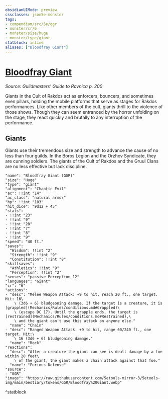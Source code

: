```yaml
---
obsidianUIMode: preview
cssclasses: json5e-monster
tags:
- compendium/src/5e/ggr
- monster/cr/6
- monster/size/huge
- monster/type/giant
statblock: inline
aliases: ["Bloodfray Giant"]
---
```

# [Bloodfray Giant](Mechanics\bestiary\giant/bloodfray-giant-ggr.md)
*Source: Guildmasters' Guide to Ravnica p. 200*  

Giants in the Cult of Rakdos act as enforcers, bouncers, and sometimes even pillars, holding the mobile platforms that serve as stages for Rakdos performances. Like other members of the cult, giants thrill to the violence of those shows. Though they can seem entranced by the horror unfolding on the stage, they react quickly and brutally to any interruption of the performance.

## Giants

Giants use their tremendous size and strength to advance the cause of no less than four guilds. In the Boros Legion and the Orzhov Syndicate, they are cunning soldiers. The giants of the Cult of Rakdos and the Gruul Clans are no less effective but lack discipline.

```statblock
"name": "Bloodfray Giant (GGR)"
"size": "Huge"
"type": "giant"
"alignment": "Chaotic Evil"
"ac": !!int "14"
"ac_class": "natural armor"
"hp": !!int "103"
"hit_dice": "9d12 + 45"
"stats":
- !!int "23"
- !!int "9"
- !!int "20"
- !!int "7"
- !!int "8"
- !!int "9"
"speed": "40 ft."
"saves":
  "Wisdom": !!int "2"
  "Strength": !!int "9"
  "Constitution": !!int "8"
"skillsaves":
  "Athletics": !!int "9"
  "Perception": !!int "2"
"senses": "passive Perception 12"
"languages": "Giant"
"cr": "6"
"actions":
- "desc": "Melee Weapon Attack: +9 to hit, reach 20 ft., one target. Hit: 16\
    \ (3d6 + 6) bludgeoning damage. If the target is a creature, it is [grappled](Mechanics/Rules/conditions.md#Grappled)\
    \ (escape DC 17). Until the grapple ends, the target is [restrained](Mechanics/Rules/conditions.md#Restrained),\
    \ and the giant can't use this attack on anyone else."
  "name": "Chain"
- "desc": "Ranged Weapon Attack: +9 to hit, range 60/240 ft., one target. Hit:\
    \ 16 (3d6 + 6) bludgeoning damage."
  "name": "Rock"
"reactions":
- "desc": "After a creature the giant can see is dealt damage by a foe within 20 feet\
    \ of the giant, the giant makes a chain attack against that foe."
  "name": "Furious Defense"
"source":
- "GGR"
"image": "https://raw.githubusercontent.com/5etools-mirror-3/5etools-img/main/bestiary/tokens/GGR/Bloodfray%20Giant.webp"
```
^statblock